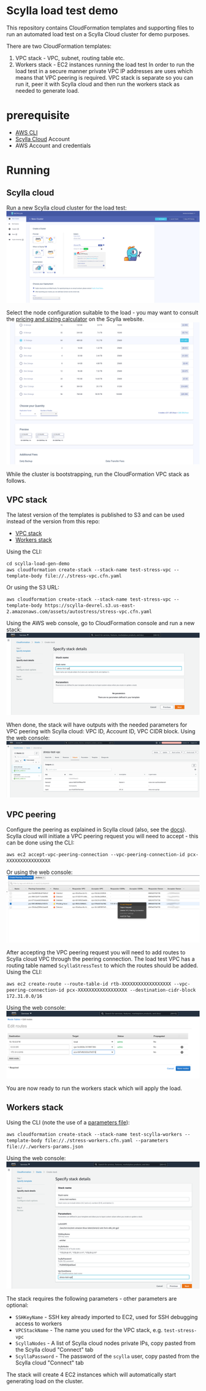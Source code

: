 # Scylla load test demo
This repository contains CloudFormation templates and supporting files to run an automated load test on a Scylla Cloud cluster for demo purposes.

There are two CloudFormation templates:
1. VPC stack - VPC, subnet, routing table etc.
2. Workers stack - EC2 instances running the load test
In order to run the load test in a secure manner private VPC IP addresses are uses which means that VPC peering is required. VPC stack is separate so you can run it, peer it with Scylla cloud and then run the workers stack as needed to generate load.

# prerequisite

* [AWS CLI](https://aws.amazon.com/cli/)
* [Scylla Cloud](https://cloud.scylladb.com) Account
* AWS Account and credentials


# Running
## Scylla cloud
Run a new Scylla cloud cluster for the load test:
![](assets/scylla-cloud-new-cluster.png)

Select the node configuration suitable to the load - you may want to consult the [pricing and sizing calculator](https://www.scylladb.com/pricing/#pricing-calc) on the Scylla website.
![](assets/scylla-cloud-instance-config.png)

While the cluster is bootstrapping, run the CloudFormation VPC stack as follows.

## VPC stack
The latest version of the templates is published to S3 and can be used instead of the version from this repo:
- [VPC stack](https://scylla-devrel.s3.us-east-2.amazonaws.com/assets/autostress/stress-vpc.cfn.yaml)
- [Workers stack](https://scylla-devrel.s3.us-east-2.amazonaws.com/assets/autostress/stress-workers.cfn.yaml)

Using the CLI:
```
cd scylla-load-gen-demo
aws cloudformation create-stack --stack-name test-stress-vpc --template-body file://./stress-vpc.cfn.yaml
```
Or using the S3 URL:
```
aws cloudformation create-stack --stack-name test-stress-vpc --template-body https://scylla-devrel.s3.us-east-2.amazonaws.com/assets/autostress/stress-vpc.cfn.yaml
```

Using the AWS web console, go to CloudFormation console and run a new stack:
![New VPC stack](assets/cloudformation-vpc-run.png)

When done, the stack will have outputs with the needed parameters for VPC peering with Scylla cloud: VPC ID, Account ID, VPC CIDR block.
Using the web console:
![VPC stack outputs](assets/cloudformation-vpc-outputs.png)

## VPC peering
Configure the peering as explained in Scylla cloud (also, see the [docs](https://docs.scylladb.com/scylla-cloud/cloud-setup/vpc-peering/)). Scylla cloud will initiate a VPC peering request you will need to accept - this can be done using the CLI:
```
aws ec2 accept-vpc-peering-connection --vpc-peering-connection-id pcx-XXXXXXXXXXXXXXXX
```

Or using the web console:
![VPC peering accept](assets/vpc-peering-accept.png)

After accepting the VPC peering request you will need to add routes to Scylla cloud VPC through the peering connection. The load test VPC has a routing table named `ScyllaStressTest` to which the routes should be added. Using the CLI:
```
aws ec2 create-route --route-table-id rtb-XXXXXXXXXXXXXXXXXX --vpc-peering-connection-id pcx-XXXXXXXXXXXXXXXXXX --destination-cidr-block 172.31.0.0/16
```

Using the web console:
![VPC routes add](assets/vpc-peering-routes-add.png)

You are now ready to run the workers stack which will apply the load.
## Workers stack
Using the CLI (note the use of a [parameters file](https://aws.amazon.com/blogs/devops/passing-parameters-to-cloudformation-stacks-with-the-aws-cli-and-powershell/)):
```
aws cloudformation create-stack --stack-name test-scylla-workers --template-body file://./stress-workers.cfn.yaml --parameters file://./workers-params.json
```

Using the web console:
![CloudFormation run workers stack](assets/cloudformation-workers-run.png)

The stack requires the following parameters - other parameters are optional:
- `SSHKeyName` - SSH key already imported to EC2, used for SSH debugging access to workers
- `VPCStackName` - The name you used for the VPC stack, e.g. `test-stress-vpc`
- `ScyllaNodes` - A list of Scylla cloud nodes private IPs, copy pasted from the Scylla cloud "Connect" tab
- `ScyllaPassword` - The password of the `scylla` user, copy pasted from the Scylla cloud "Connect" tab

The stack will create 4 EC2 instances which will automatically start generating load on the cluster.
